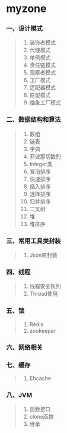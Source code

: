 # myzone
### 一、设计模式
>1) 装饰者模式
>2) 代理模式
>3) 单例模式
>4) 责任链模式
>5) 观察者模式
>6) 工厂模式
>7) 适配器模式
>8) 原型模式
>9) 抽象工厂模式
### 二、数据结构和算法
>1) 数组
>2) 链表
>3) 字典
>4) 菲波那切数列
>5) Integer类
>6) 冒泡排序
>7) 快速排序
>8) 插入排序
>9) 选择排序
>10) 归并排序
>11) 二叉树
>12) 堆
>13) 堆排序
### 三、常用工具类封装
>1) Json库封装
### 四、线程
>1) 线程安全队列
>2) Thread使用
### 五、锁
>1) Redis
>2) zookeeper
### 六、网络相关
### 七、缓存
>1) Ehcache
### 八、JVM
>1) 函数接口
>2) clone函数
>3) 继承
